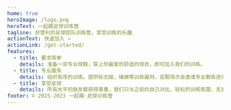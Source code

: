 ```yaml
---
home: true
heroImage: /logo.png
heroText: 一起踢足球训练营
tagline: 非营利的足球团队训练营，享受训练的乐趣
actionText: 快速加入 →
actionLink: /get-started/
features:
  - title: 要求简单
    details: 准备一双专业球鞋，穿上你最爱的舒适的球衣，即可加入我们的训练。
  - title: 专业服务
    details: 组织有序的训练。提供标志碟，绳梯等训练器材。定期场次会邀请专业教练进行现场指导。
  - title: 享受足球
    details: 所有水平的朋友都获得尊重，我们只与之前的自己对比。轻松的训练氛围，无社交压力。
footer: © 2015-2023 一起踢·足球训练营
---
```

